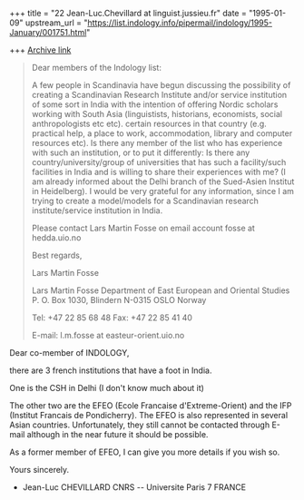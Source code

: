 +++
title = "22 Jean-Luc.Chevillard at linguist.jussieu.fr"
date = "1995-01-09"
upstream_url = "https://list.indology.info/pipermail/indology/1995-January/001751.html"

+++
[Archive link](https://list.indology.info/pipermail/indology/1995-January/001751.html)

>Dear members of the Indology list:
>
>A few people in Scandinavia have begun discussing the possibility of
>creating a Scandinavian Research Institute and/or service institution of
>some sort in India with the intention of offering Nordic scholars working
>with South Asia (linguistists, historians, economists, social
>anthropologists etc etc). certain resources in that country (e.g. practical
>help, a place to work, accommodation, library and computer resources etc).
>Is there any member of the list who has experience with such an
>institution, or to put it differently: Is there any
>country/university/group of universities that has such a facility/such
>facilities in India and is willing to share their experiences with me? (I
>am already informed about the Delhi branch of the Sued-Asien Institut in
>Heidelberg). I would be very grateful for any information, since I am
>trying to create a model/models for a Scandinavian research
>institute/service institution in India.
>
>Please contact Lars Martin Fosse on email account fosse at hedda.uio.no
>
>Best regards,
>
>Lars Martin Fosse
>
>
>
>Lars Martin Fosse
>Department of East European
>and Oriental Studies
>P. O. Box 1030, Blindern
>N-0315 OSLO Norway
>
>Tel: +47 22 85 68 48
>Fax: +47 22 85 41 40
>
>E-mail: l.m.fosse at easteur-orient.uio.no
>
>
> 
Dear co-member of INDOLOGY,

there are 3 french institutions that have a foot in India.

One is the CSH in Delhi (I don't know much about it)

The other two are the EFEO (Ecole Francaise d'Extreme-Orient)
and the IFP (Institut Francais de Pondicherry). The EFEO
is also represented in several Asian countries. Unfortunately,
they still cannot be contacted through E-mail although in
the near future it should be possible.

As a former member of EFEO, I can give you more details if
you wish so.

Yours sincerely.

- Jean-Luc CHEVILLARD
  CNRS -- Universite Paris 7
  FRANCE







